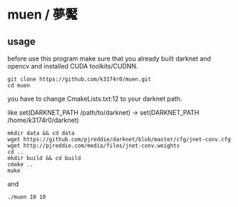 # muen / 夢魘
## usage
before use this program make sure that you already built darknet and opencv and installed CUDA toolkits/CUDNN.
```
git clone https://github.com/k3174r0/muen.git
cd muen
```
you have to change CmakeLists.txt:12 to your darknet path.

like set(DARKNET_PATH /path/to/darknet) -> set(DARKNET_PATH /home/k3174r0/darknet)
```
mkdir data && cd data
wget https://github.com/pjreddie/darknet/blob/master/cfg/jnet-conv.cfg
wget http://pjreddie.com/media/files/jnet-conv.weights
cd ..
mkdir build && cd build
cmake ..
make
```
and
```
./muen 10 10
```
